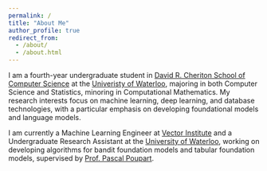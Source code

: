 ```yaml
---
permalink: /
title: "About Me"
author_profile: true
redirect_from: 
  - /about/
  - /about.html
---
```


I am a fourth-year undergraduate student in [David R. Cheriton School of Computer Science](https://cs.uwaterloo.ca/) at the [Univeristy of Waterloo](https://uwaterloo.ca/), majoring in both Computer Science and Statistics, minoring in Computational Mathematics. My research interests focus on machine learning, deep learning, and database technologies, with a particular emphasis on developing foundational models and language models.

I am currently a Machine Learning Engineer at [Vector Institute](https://vectorinstitute.ai/) and a Undergraduate Research Assistant at the [University of Waterloo](https://uwaterloo.ca/), working on developing algorithms for bandit foundation models and tabular foundation models, supervised by [Prof. Pascal Poupart](https://cs.uwaterloo.ca/~ppoupart/).
